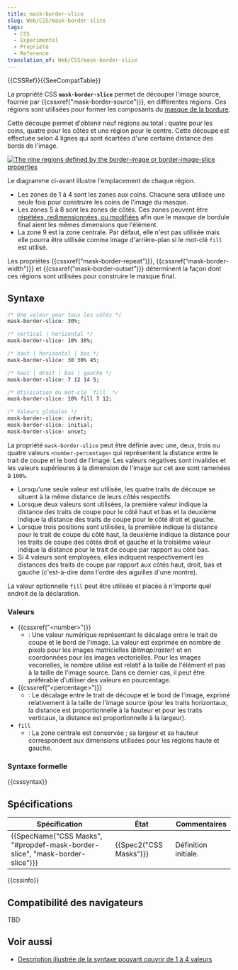 ```yaml
---
title: mask-border-slice
slug: Web/CSS/mask-border-slice
tags:
  - CSS
  - Experimental
  - Propriété
  - Reference
translation_of: Web/CSS/mask-border-slice
---
```

{{CSSRef}}{{SeeCompatTable}}

La propriété CSS **`mask-border-slice`** permet de découper l'image source, fournie par {{cssxref("mask-border-source")}}, en différentes régions. Ces régions sont utilisées pour former les composants du [masque de la bordure](/fr/docs/Web/CSS/mask-border).

Cette découpe permet d'obtenir neuf régions au total : quatre pour les coins, quatre pour les côtés et une région pour le centre. Cette découpe est effectuée selon 4 lignes qui sont écartées d'une certaine distance des bords de l'image.

[![The nine regions defined by the border-image or border-image-slice properties](border-image-slice.png)](border-image-slice.png)

Le diagramme ci-avant illustre l'emplacement de chaque région.

- Les zones de 1 à 4 sont les zones aux coins. Chacune sera utilisée une seule fois pour construire les coins de l'image du masque.
- Les zones 5 à 8 sont les zones de côtés. Ces zones peuvent être [répétées, redimensionnées, ou modifiées](/fr/docs/Web/CSS/mask-border-repeat) afin que le masque de bordule final aient les mêmes dimensions que l'élément.
- La zone 9 est la zone centrale. Par défaut, elle n'est pas utilisée mais elle pourra être utilisée comme image d'arrière-plan si le mot-clé `fill` est utilisé.

Les propriétés {{cssxref("mask-border-repeat")}}, {{cssxref("mask-border-width")}} et  {{cssxref("mask-border-outset")}} déterminent la façon dont ces régions sont utilisées pour construire le masque final.

## Syntaxe

```css
/* Une valeur pour tous les côtés */
mask-border-slice: 30%;

/* vertical | horizontal */
mask-border-slice: 10% 30%;

/* haut | horizontal | bas */
mask-border-slice: 30 30% 45;

/* haut | droit | bas | gauche */
mask-border-slice: 7 12 14 5;

/* Utilisation du mot-clé `fill` */
mask-border-slice: 10% fill 7 12;

/* Valeurs globales */
mask-border-slice: inherit;
mask-border-slice: initial;
mask-border-slice: unset;
```

La propriété `mask-border-slice` peut être définie avec une, deux, trois ou quatre valeurs `<number-percentage>` qui représentent la distance entre le trait de coupe et le bord de l'image. Les valeurs négatives sont invalides et les valeurs supérieures à la dimension de l'image sur cet axe sont ramenées à `100%`.

- Lorsqu'une seule valeur est utilisée, les quatre traits de découpe se situent à la même distance de leurs côtés respectifs.
- Lorsque deux valeurs sont utilisées, la première valeur indique la distance des traits de coupe pour le côté haut et bas et la deuxième indique la distance des traits de coupe pour le côté droit et gauche.
- Lorsque trois positions sont utilisées, la première indique la distance pour le trait de coupe du côté haut, la deuxième indique la distance pour les traits de coupe des côtés droit et gauche et la troisième valeur indique la distance pour le trait de coupe par rapport au côté bas.
- Si 4 valeurs sont employées, elles indiquent respectivement les distances des traits de coupe par rapport aux côtés haut, droit, bas et gauche (c'est-à-dire dans l'ordre des aiguilles d'une montre).

La valeur optionnelle `fill` peut être utilisée et placée à n'importe quel endroit de la déclaration.

### Valeurs

- {{cssxref("&lt;number&gt;")}}
  - : Une valeur numérique représentant le décalage entre le trait de coupe et le bord de l'image. La valeur est exprimée en nombre de pixels pour les images matricielles (_bitmap_/_raster_) et en coordonnées pour les images vectorielles. Pour les images vecorielles, le nombre utilisé est relatif à la taille de l'élément et pas à la taille de l'image source. Dans ce dernier cas, il peut être préférable d'utiliser des valeurs en pourcentage.
- {{cssxref("&lt;percentage&gt;")}}
  - : Le décalage entre le trait de découpe et le bord de l'image, exprimé relativement à la taille de l'image source (pour les traits horizontaux, la distance est proportionnelle à la hauteur et pour les traits verticaux, la distance est proportionnelle à la largeur).
- `fill`
  - : La zone centrale est conservée ; sa largeur et sa hauteur correspondent aux dimensions utilisées pour les régions haute et gauche.

### Syntaxe formelle

{{csssyntax}}

## Spécifications

| Spécification                                                                                        | État                         | Commentaires         |
| ---------------------------------------------------------------------------------------------------- | ---------------------------- | -------------------- |
| {{SpecName("CSS Masks", "#propdef-mask-border-slice", "mask-border-slice")}} | {{Spec2("CSS Masks")}} | Définition initiale. |

{{cssinfo}}

## Compatibilité des navigateurs

TBD

## Voir aussi

- [Description illustrée de la syntaxe pouvant couvrir de 1 à 4 valeurs](/fr/docs/Web/CSS/Shorthand_properties#quelques_cas_aux_limites_%c3%a9pineux)
